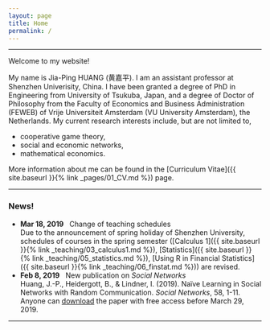 ```yaml
---
layout: page
title: Home
permalink: /
---
```


---
Welcome to my website!

My name is Jia-Ping HUANG (黄嘉平). I am an assistant professor at Shenzhen Univerisity, China. I have been granted a degree of PhD in Engineering from University of Tsukuba, Japan, and a degree of Doctor of Philosophy from the Faculty of Economics and Business Administration (FEWEB) of Vrije Universiteit Amsterdam (VU University Amsterdam), the Netherlands. My current research interests include, but are not limited to,
* cooperative game theory,   
* social and economic networks,   
* mathematical economics.   

More information about me can be found in the [Curriculum Vitae]({{ site.baseurl }}{% link _pages/01_CV.md %}) page.

---

### News!

* **Mar 18, 2019** &nbsp; Change of teaching schedules    
Due to the announcement of spring holiday of Shenzhen University, schedules of courses in the spring semester ([Calculus 1]({{ site.baseurl }}{% link _teaching/03_calculus1.md %}), [Statistics]({{ site.baseurl }}{% link _teaching/05_statistics.md %}), [Using R in Financial Statistics]({{ site.baseurl }}{% link _teaching/06_finstat.md %})) are revised.    
* **Feb 8, 2019** &nbsp; New publication on *Social Networks*   
Huang, J.-P., Heidergott, B., & Lindner, I. (2019). Naïve Learning in Social Networks with Random Communication. *Social Networks*, 58, 1-11. Anyone can [download](https://authors.elsevier.com/c/1YWxM1M9LHZLpx) the paper with free access before March 29, 2019.

---

